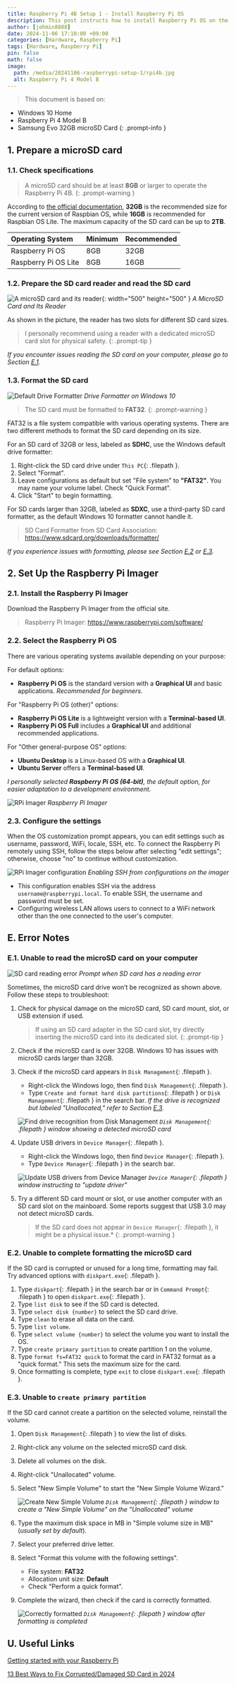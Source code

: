 ```yaml
---
title: Raspberry Pi 4B Setup 1 - Install Raspberry Pi OS
description: This post instructs how to install Raspberry Pi OS on the Raspberry Pi 4 Model B.
author: [johmin8888]
date: 2024-11-06 17:10:00 +09:00
categories: [Hardware, Raspberry Pi]
tags: [Hardware, Raspberry Pi]
pin: false
math: false
image:
  path: /media/20241106-raspberrypi-setup-1/rpi4b.jpg
  alt: Raspberry Pi 4 Model B
---
```


> This document is based on:
- Windows 10 Home
- Raspberry Pi 4 Model B
- Samsung Evo 32GB microSD Card
{: .prompt-info }

## 1. Prepare a microSD card

### 1.1. Check specifications

> A microSD card should be at least **8GB** or larger to operate the Raspberry Pi 4B. 
{: .prompt-warning }

According to [the official documentation](https://www.raspberrypi.com/documentation/computers/getting-started.html), **32GB** is the recommended size for the current version of Raspbian OS, while **16GB** is recommended for Raspbian OS Lite. The maximum capacity of the SD card can be up to **2TB**.

| Operating System     | Minimum | Recommended |
| :------------------- | :------ | :---------- |
| Raspberry Pi OS      | 8GB     | 32GB        |
| Raspberry Pi OS Lite | 8GB     | 16GB        |

### 1.2. Prepare the SD card reader and read the SD card

![A microSD card and its reader](/media/20241106-raspberrypi-setup-1/sd-card-reader.jpg){: width="500" height="500" }
_A MicroSD Card and Its Reader_

As shown in the picture, the reader has two slots for different SD card sizes. 

> I personally recommend using a reader with a dedicated microSD card slot for physical safety.
{: .prompt-tip }

*If you encounter issues reading the SD card on your computer, please go to Section [E.1](#e1-unable-to-read-the-microsd-card-on-your-computer).*

### 1.3. Format the SD card

![Default Drive Formatter](/media/20241106-raspberrypi-setup-1/format-sd-card.png)
_Drive Formatter on Windows 10_

> The SD card must be formatted to **FAT32**.
{: .prompt-warning }

FAT32 is a file system compatible with various operating systems. There are two different methods to format the SD card depending on its size.

For an SD card of 32GB or less, labeled as **SDHC**, use the Windows default drive formatter:

1. Right-click the SD card drive under `This PC`{: .filepath }.
2. Select "Format".
3. Leave configurations as default but set "File system" to **"FAT32"**. You may name your volume label. Check "Quick Format".
4. Click "Start" to begin formatting.

For SD cards larger than 32GB, labeled as **SDXC**, use a third-party SD card formatter, as the default Windows 10 formatter cannot handle it.

> SD Card Formatter from SD Card Association: <https://www.sdcard.org/downloads/formatter/>

*If you experience issues with formatting, please see Section [E.2](#e2-unable-to-complete-formatting-the-microsd-card) or [E.3](#e3-unable-to-create-primary-partition).*

## 2. Set Up the Raspberry Pi Imager

### 2.1. Install the Raspberry Pi Imager

Download the Raspberry Pi Imager from the official site.

> Raspberry Pi Imager: <https://www.raspberrypi.com/software/>

### 2.2. Select the Raspberry Pi OS

There are various operating systems available depending on your purpose:

For default options:

- **Raspberry Pi OS** is the standard version with a **Graphical UI** and basic applications. *Recommended for beginners.*

For "Raspberry Pi OS (other)" options:

- **Raspberry Pi OS Lite** is a lightweight version with a **Terminal-based UI**.
- **Raspberry Pi OS Full** includes a **Graphical UI** and additional recommended applications.

For "Other general-purpose OS" options:

- **Ubuntu Desktop** is a Linux-based OS with a **Graphical UI**.
- **Ubuntu Server** offers a **Terminal-based UI**.

*I personally selected **Raspberry Pi OS (64-bit)**, the default option, for easier adaptation to a development environment.*

![RPi Imager](/media/20241106-raspberrypi-setup-1/rpi-imager.png)
_Raspberry Pi Imager_


### 2.3. Configure the settings

When the OS customization prompt appears, you can edit settings such as username, password, WiFi, locale, SSH, etc. To connect the Raspberry Pi remotely using SSH, follow the steps below after selecting "edit settings"; otherwise, choose "no" to continue without customization.

![RPi Imager configuration](/media/20241106-raspberrypi-setup-1/rpi-imager-config.png)
_Enabling SSH from configurations on the imager_

- This configuration enables SSH via the address `username@raspberrypi.local`. To enable SSH, the username and password must be set.
- Configuring wireless LAN allows users to connect to a WiFi network other than the one connected to the user's computer.


## E. Error Notes

### E.1. Unable to read the microSD card on your computer

![SD card reading error](/media/20241106-raspberrypi-setup-1/sd-card-reading-error.png)
_Prompt when SD card has a reading error_

Sometimes, the microSD card drive won’t be recognized as shown above. Follow these steps to troubleshoot:

1. Check for physical damage on the microSD card, SD card mount, slot, or USB extension if used. 
   > If using an SD card adapter in the SD card slot, try directly inserting the microSD card into its dedicated slot.
   {: .prompt-tip }
2. Check if the microSD card is over 32GB. Windows 10 has issues with microSD cards larger than 32GB.
3. Check if the microSD card appears in `Disk Management`{: .filepath }.
   - Right-click the Windows logo, then find `Disk Management`{: .filepath }.
   - Type `Create and format hard disk partitions`{: .filepath } or `Disk Management`{: .filepath } in the search bar. *If the drive is recognized but labeled "Unallocated," refer to Section [E.3](#e3-unable-to-create-primary-partition).*

   ![Find drive recognition from Disk Management](/media/20241106-raspberrypi-setup-1/disk-management-unallocated.png) 
   _`Disk Management`{: .filepath } window showing a detected microSD card_

4. Update USB drivers in `Device Manager`{: .filepath }.
   - Right-click the Windows logo, then find `Device Manager`{: .filepath }.
   - Type `Device Manager`{: .filepath } in the search bar.

   ![Update USB drivers from Device Manager](/media/20241106-raspberrypi-setup-1/device-manager-usb-driver-update.png)
   _`Device Manager`{: .filepath } window instructing to "update driver"_

5. Try a different SD card mount or slot, or use another computer with an SD card slot on the mainboard. Some reports suggest that USB 3.0 may not detect microSD cards. 
   > If the SD card does not appear in `Device Manager`{: .filepath }, it might be a physical issue.*
   {: .prompt-warning }


### E.2. Unable to complete formatting the microSD card

If the SD card is corrupted or unused for a long time, formatting may fail. Try advanced options with `diskpart.exe`{: .filepath }.

1. Type `diskpart`{: .filepath } in the search bar or in `Command Prompt`{: .filepath } to open `diskpart.exe`{: .filepath }.
2. Type `list disk` to see if the SD card is detected.
3. Type `select disk {number}` to select the SD card drive.
4. Type `clean` to erase all data on the card.
5. Type `list volume`.
6. Type `select volume {number}` to select the volume you want to install the OS.
7. Type `create primary partition` to create partition 1 on the volume.
8. Type `format fs=FAT32 quick` to format the card in FAT32 format as a "quick format." This sets the maximum size for the card.
9. Once formatting is complete, type `exit` to close `diskpart.exe`{: .filepath }.


### E.3. Unable to `create primary partition`

If the SD card cannot create a partition on the selected volume, reinstall the volume.

1. Open `Disk Management`{: .filepath } to view the list of disks.
2. Right-click any volume on the selected microSD card disk.
3. Delete all volumes on the disk.
4. Right-click "Unallocated" volume.
5. Select "New Simple Volume" to start the "New Simple Volume Wizard."

   ![Create New Simple Volume](/media/20241106-raspberrypi-setup-1/disk-management-new-simple-volume.png)
   _`Disk Management`{: .filepath } window to create a "New Simple Volume" on the "Unallocated" volume_

6. Type the maximum disk space in MB in "Simple volume size in MB" (*usually set by default*).
7. Select your preferred drive letter.
8. Select "Format this volume with the following settings".
   - File system: **FAT32**
   - Allocation unit size: **Default**
   - Check "Perform a quick format".
9. Complete the wizard, then check if the card is correctly formatted.

    ![Correctly formatted](/media/20241106-raspberrypi-setup-1/disk-management-correctly-formatted.png)
    _`Disk Management`{: .filepath } window after formatting is completed_

## U. Useful Links

[Getting started with your Raspberry Pi](https://www.raspberrypi.com/documentation/computers/getting-started.html)

[13 Best Ways to Fix Corrupted/Damaged SD Card in 2024](https://www.cleverfiles.com/howto/fix-corrupted-sd-card.html)
